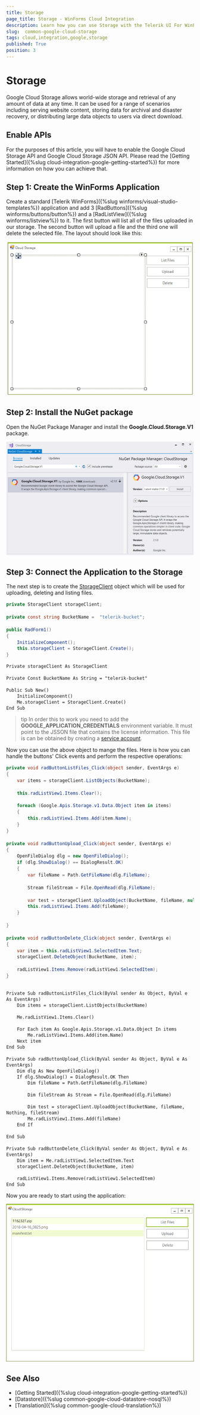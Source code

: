 ```yaml
---
title: Storage
page_title: Storage - WinForms Cloud Integration
description: Learn how you can use Storage with the Telerik UI For WinForms suite. Other cloud services like GoogleCloud, AWS, and Azure are also available. 
slug:  common-google-cloud-storage
tags: cloud,integration,google,storage
published: True
position: 3
---
```


# Storage

Google Cloud Storage allows world-wide storage and retrieval of any amount of data at any time. It can be used for a range of scenarios including serving website content, storing data for archival and disaster recovery, or distributing large data objects to users via direct download.

## Enable APIs

For the purposes of this article, you will have to enable the Google Cloud Storage API and Google Cloud Storage JSON API. Please read the [Getting Started]({%slug cloud-integration-google-getting-started%}) for more information on how you can achieve that.

## Step 1: Create the  WinForms Application

Create a standard [Telerik WinForms]({%slug winforms/visual-studio-templates%}) application and add 3 [RadButtons]({%slug winforms/buttons/button%}) and a [RadListView]({%slug winforms/listview%}) to it. The first button will list all of the files uploaded in our storage. The second button will upload a file and the third one will delete the selected file. The layout should look like this:

![Google Cloud Storage Upload](images/google-cloud-storage001.png)

## Step 2: Install the NuGet package

Open the NuGet Package Manager and install the **Google.Cloud.Storage.V1** package.

![Google Cloud Storage Nuget](images/google-cloud-storage002.png)

## Step 3: Connect the Application to the Storage

The next step is to create the [StorageClient](https://googlecloudplatform.github.io/google-cloud-dotnet/docs/Google.Cloud.Storage.V1/api/Google.Cloud.Storage.V1.StorageClient.html) object which will be used for uploading, deleting and listing files.

````C#
private StorageClient storageClient;

private const string BucketName =  "telerik-bucket";

public RadForm1()
{
    InitializeComponent();
    this.storageClient = StorageClient.Create();
}

````
````VB.NET
Private storageClient As StorageClient

Private Const BucketName As String = "telerik-bucket"

Public Sub New()
    InitializeComponent()
    Me.storageClient = StorageClient.Create()
End Sub

````

>tip In order this to work you need to add the __GOOGLE_APPLICATION_CREDENTIALS__ environment variable. It must point to the JSSON file that contains the license information. This file is can be obtained by creating a [service account](https://cloud.google.com/docs/authentication/). 

Now you can use the above object to mange the files. Here is how you can handle the buttons' Click events and perform the respective operations:

````C#
private void radButtonListFiles_Click(object sender, EventArgs e)
{
    var items = storageClient.ListObjects(BucketName);

    this.radListView1.Items.Clear();

    foreach (Google.Apis.Storage.v1.Data.Object item in items)
    {
        this.radListView1.Items.Add(item.Name);
    }
}

private void radButtonUpload_Click(object sender, EventArgs e)
{
    OpenFileDialog dlg = new OpenFileDialog();
    if (dlg.ShowDialog() == DialogResult.OK)
    {
        var fileName = Path.GetFileName(dlg.FileName);

        Stream fileStream = File.OpenRead(dlg.FileName);

        var test = storageClient.UploadObject(BucketName, fileName, null, fileStream);
        this.radListView1.Items.Add(fileName);
    }

}

private void radButtonDelete_Click(object sender, EventArgs e)
{
    var item = this.radListView1.SelectedItem.Text;
    storageClient.DeleteObject(BucketName, item);

    radListView1.Items.Remove(radListView1.SelectedItem);
}

````
````VB.NET

Private Sub radButtonListFiles_Click(ByVal sender As Object, ByVal e As EventArgs)
    Dim items = storageClient.ListObjects(BucketName)

    Me.radListView1.Items.Clear()

    For Each item As Google.Apis.Storage.v1.Data.Object In items
        Me.radListView1.Items.Add(item.Name)
    Next item
End Sub

Private Sub radButtonUpload_Click(ByVal sender As Object, ByVal e As EventArgs)
    Dim dlg As New OpenFileDialog()
    If dlg.ShowDialog() = DialogResult.OK Then
        Dim fileName = Path.GetFileName(dlg.FileName)

        Dim fileStream As Stream = File.OpenRead(dlg.FileName)

        Dim test = storageClient.UploadObject(BucketName, fileName, Nothing, fileStream)
        Me.radListView1.Items.Add(fileName)
    End If

End Sub

Private Sub radButtonDelete_Click(ByVal sender As Object, ByVal e As EventArgs)
    Dim item = Me.radListView1.SelectedItem.Text
    storageClient.DeleteObject(BucketName, item)

    radListView1.Items.Remove(radListView1.SelectedItem)
End Sub

````

Now you are ready to start using the application:

![Google Cloud Storage Upload](images/google-cloud-storage003.png)


## See Also

* [Getting Started]({%slug cloud-integration-google-getting-started%})
* [Datastore]({%slug common-google-cloud-datastore-nosql%})
* [Translation]({%slug common-google-cloud-translation%})